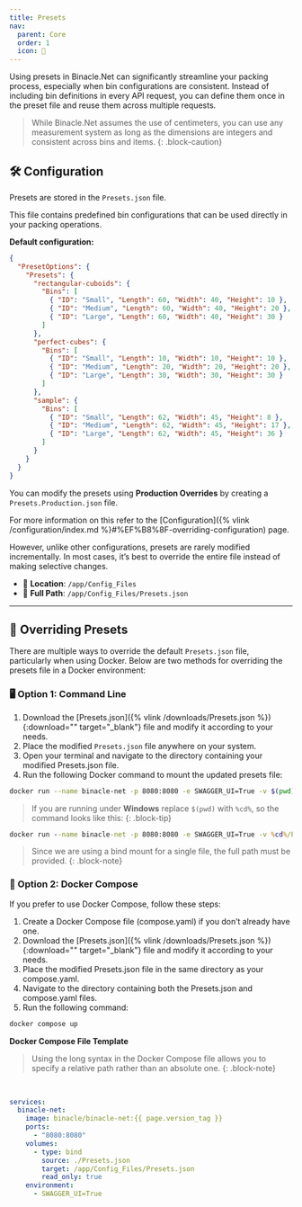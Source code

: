 ```yaml
---
title: Presets
nav:
  parent: Core
  order: 1
  icon: 📖
---
```


Using presets in Binacle.Net can significantly streamline your packing process, especially when bin configurations are consistent. Instead of including bin definitions in every API request, you can define them once in the preset file and reuse them across multiple requests.

> While Binacle.Net assumes the use of centimeters, you can use any measurement system as long as the dimensions are integers and consistent across bins and items.
{: .block-caution}

## 🛠️ Configuration
Presets are stored in the `Presets.json` file.

This file contains predefined bin configurations that can be used directly in your packing operations.


**Default configuration:**
```json
{
  "PresetOptions": {
    "Presets": {
      "rectangular-cuboids": {
        "Bins": [
          { "ID": "Small", "Length": 60, "Width": 40, "Height": 10 },
          { "ID": "Medium", "Length": 60, "Width": 40, "Height": 20 },
          { "ID": "Large", "Length": 60, "Width": 40, "Height": 30 }
        ]
      },
      "perfect-cubes": {
        "Bins": [
          { "ID": "Small", "Length": 10, "Width": 10, "Height": 10 },
          { "ID": "Medium", "Length": 20, "Width": 20, "Height": 20 },
          { "ID": "Large", "Length": 30, "Width": 30, "Height": 30 }
        ]
      },
      "sample": {
        "Bins": [
          { "ID": "Small", "Length": 62, "Width": 45, "Height": 8 },
          { "ID": "Medium", "Length": 62, "Width": 45, "Height": 17 },
          { "ID": "Large", "Length": 62, "Width": 45, "Height": 36 }
        ]
      }
    }
  }
}
```

You can modify the presets using **Production Overrides** by creating a `Presets.Production.json` file.

For more information on this refer to the [Configuration]({% vlink /configuration/index.md %}#%EF%B8%8F-overriding-configuration) page.

However, unlike other configurations, presets are rarely modified incrementally. In most cases, it’s best to override the entire file instead of making selective changes.

- 📁 **Location**: `/app/Config_Files`
- 📌 **Full Path**: `/app/Config_Files/Presets.json`

---

## 🔄 Overriding Presets
There are multiple ways to override the default `Presets.json` file, particularly when using Docker. Below are two methods for overriding the presets file in a Docker environment:

### 🖥️ Option 1: Command Line
1. Download the [Presets.json]({% vlink /downloads/Presets.json %}){:download="" target="_blank"} file and modify it according to your needs.
2. Place the modified `Presets.json` file anywhere on your system.
3. Open your terminal and navigate to the directory containing your modified Presets.json file.
4. Run the following Docker command to mount the updated presets file:

```bash
docker run --name binacle-net -p 8080:8080 -e SWAGGER_UI=True -v $(pwd)/Presets.json:/app/Config_Files/Presets.json:ro binacle/binacle-net:{{ page.version_tag }}
```

> If you are running under **Windows** replace `$(pwd)` with `%cd%`, so the command looks like this:
{: .block-tip}

```cmd
docker run --name binacle-net -p 8080:8080 -e SWAGGER_UI=True -v %cd%/Presets.json:/app/Config_Files/Presets.json:ro binacle/binacle-net:{{ page.version_tag }}
```

> Since we are using a bind mount for a single file, the full path must be provided.
{: .block-note}

### 📝 Option 2: Docker Compose
If you prefer to use Docker Compose, follow these steps:

1. Create a Docker Compose file (compose.yaml) if you don’t already have one.
2. Download the [Presets.json]({% vlink /downloads/Presets.json %}){:download="" target="_blank"} file and modify it according to your needs.
3. Place the modified Presets.json file in the same directory as your compose.yaml.
4. Navigate to the directory containing both the Presets.json and compose.yaml files.
5. Run the following command:
```bash
docker compose up
```

**Docker Compose File Template**

> Using the long syntax in the Docker Compose file allows you to specify a relative path rather than an absolute one.
{: .block-note}

<br>

```yml
services:
  binacle-net:
    image: binacle/binacle-net:{{ page.version_tag }}
    ports:
      - "8080:8080"
    volumes:
      - type: bind
        source: ./Presets.json
        target: /app/Config_Files/Presets.json
        read_only: true
    environment:
      - SWAGGER_UI=True
```

